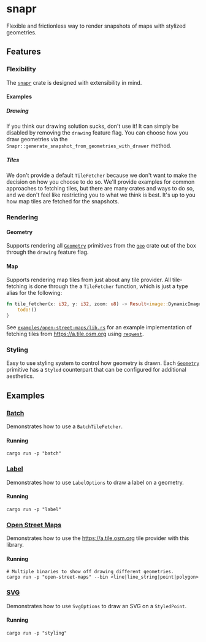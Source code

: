 # snapr

Flexible and frictionless way to render snapshots of maps with stylized geometries.

## Features

### Flexibility

The [`snapr`](.) crate is designed with extensibility in mind.

#### Examples

##### Drawing

If you think our drawing solution sucks, don't use it! It can simply be disabled by removing the `drawing` feature flag. You can choose how you draw geometries via the `Snapr::generate_snapshot_from_geometries_with_drawer` method.

##### Tiles

We don't provide a default `TileFetcher` because we don't want to make the decision on how you choose to do so. We'll provide examples for common approaches to fetching tiles, but there are many crates and ways to do so, and we don't feel like restricting you to what we think is best. It's up to you how map tiles are fetched for the snapshots.

### Rendering

#### Geometry

Supports rendering all [`Geometry`](https://docs.rs/geo/latest/geo/geometry/enum.Geometry.html) primitives from the [`geo`](https://crates.io/crates/geo) crate out of the box through the `drawing` feature flag.

#### Map

Supports rendering map tiles from just about any tile provider. All tile-fetching is done through the a `TileFetcher` function, which is just a type alias for the following:

```rust
fn tile_fetcher(x: i32, y: i32, zoom: u8) -> Result<image::DynamicImage, snapr::Error> {
    todo!()
}
```

See [`examples/open-street-maps/lib.rs`](./examples/open-street-maps/src/lib.rs) for an example implementation of fetching tiles from <https://a.tile.osm.org> using [`reqwest`](https://crates.io/crates/reqwest).

### Styling

Easy to use styling system to control how geometry is drawn.
Each [`Geometry`](https://docs.rs/geo/latest/geo/geometry/enum.Geometry.html) primitive has a `Styled` counterpart that can be configured for additional aesthetics.

## Examples

### [Batch](./examples/batch/)

Demonstrates how to use a `BatchTileFetcher`.

#### Running

```shell
cargo run -p "batch"
```

### [Label](./examples/label/)

Demonstrates how to use `LabelOptions` to draw a label on a geometry.

#### Running

```shell
cargo run -p "label"
```

### [Open Street Maps](./examples/open-street-maps/)

Demonstrates how to use the <https://a.tile.osm.org> tile provider with this library.

#### Running

```shell
# Multiple binaries to show off drawing different geometries.
cargo run -p "open-street-maps" --bin <line|line_string|point|polygon>
```

### [SVG](./examples/svg/)

Demonstrates how to use `SvgOptions` to draw an SVG on a `StyledPoint`.

#### Running

```shell
cargo run -p "styling"
```
